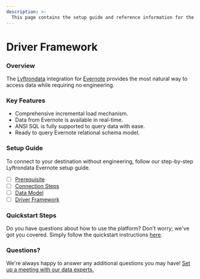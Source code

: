 ```yaml
---
description: >-
  This page contains the setup guide and reference information for the Evernote source connector.
---
```


# Driver Framework

### Overview

The [Lyftrondata](https://www.lyftrondata.com/) integration for [Evernote](None) provides the most natural way to access data while requiring no engineering.

### Key Features

* Comprehensive incremental load mechanism.
* Data from Evernote is available in real-time.&#x20;
* ANSI SQL is fully supported to query data with ease.
* Ready to query Evernote relational schema model.

### Setup Guide

To connect to your destination without engineering, follow our step-by-step Lyftrondata Evernote setup guide.

* [ ] [Prerequisite](../prerequisite.md)
* [ ] [Connection Steps](../connection-steps.md)
* [ ] [Data Model](../data-model/erd.md)
* [ ] [Driver Framework](../driver-framework/)

### Quickstart Steps

Do you have questions about how to use the platform? Don't worry; we've got you covered. Simply follow the quickstart instructions [here](../driver-framework/README.md).

### Questions? <a href="#questions" id="questions"></a>

We're always happy to answer any additional questions you may have! [Set up a meeting with our data experts.](https://www.lyftrondata.com/book-a-meeting/)


